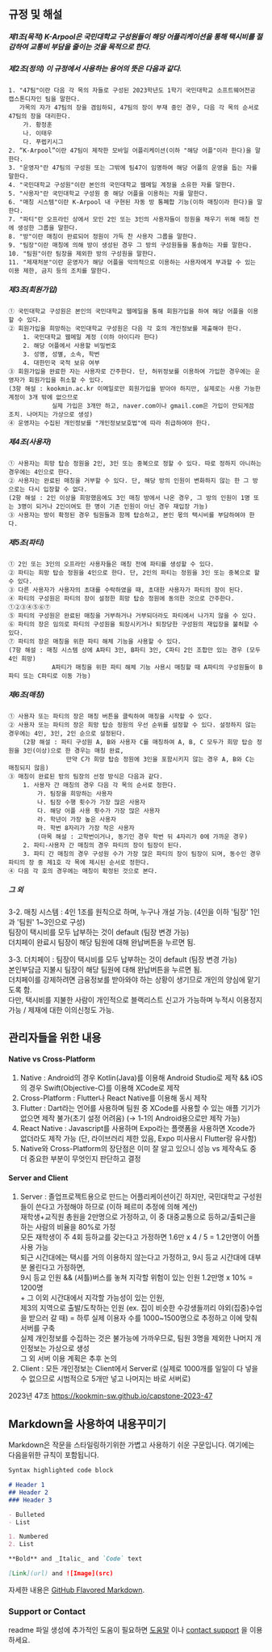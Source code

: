 ## 규정 및 해설

##### 제1조(목적) K-Arpool은 국민대학교 구성원들이 해당 어플리케이션을 통해 택시비를 절감하여 교통비 부담을 줄이는 것을 목적으로 한다.

##### 제2조(정의) 이 규정에서 사용하는 용어의 뜻은 다음과 같다.
    1. "47팀"이란 다음 각 목의 자들로 구성된 2023학년도 1학기 국민대학교 소프트웨어전공 캡스톤디자인 팀을 말한다.
       가목의 자가 47팀의 장을 겸임하되, 47팀의 장이 부재 중인 경우, 다음 각 목의 순서로 47팀의 장을 대리한다.
        가. 황정훈
	    나. 이태우
	    다. 푸렙키시그
    2. “K-Arpool”이란 47팀이 제작한 모바일 어플리케이션(이하 "해당 어플"이라 한다)을 말한다.
    3. "운영자"란 47팀의 구성원 또는 그밖에 팀47이 임명하여 해당 어플의 운영을 돕는 자를 말한다.
    4. "국민대학교 구성원"이란 본인의 국민대학교 웹메일 계정을 소유한 자를 말한다.
    5. "사용자"란 국민대학교 구성원 중 해당 어플을 이용하는 자를 말한다.
    6. "매칭 시스템"이란 K-Arpool 내 구현된 자동 방 통폐합 기능(이하 매칭이라 한다)을 말한다.
    7. "파티"란 오프라인 상에서 모인 2인 또는 3인의 사용자들이 정원을 채우기 위해 매칭 전에 생성한 그룹을 말한다.
    8. "방"이란 매칭이 완료되어 정원이 가득 찬 사용자 그룹을 말한다.
	9. "팀장"이란 매칭에 의해 방이 생성된 경우 그 방의 구성원들을 통솔하는 자를 말한다.
	10. "팀원"이란 팀장을 제외한 방의 구성원을 말한다.
	11. "제재처분"이란 운영자가 해당 어플을 악의적으로 이용하는 사용자에게 부과할 수 있는 이용 제한, 금지 등의 조치를 말한다.

##### 제3조(회원가입)  
	① 국민대학교 구성원은 본인의 국민대학교 웹메일을 통해 회원가입을 하여 해당 어플을 이용할 수 있다.
	② 회원가입을 희망하는 국민대학교 구성원은 다음 각 호의 개인정보를 제출해야 한다.
	    1. 국민대학교 웹메일 계정 (이하 아이디라 한다)
	    2. 해당 어플에서 사용할 비밀번호
	    3. 성명, 성별, 소속, 학번
        4. 대한민국 국적 보유 여부
	③ 회원가입을 완료한 자는 사용자로 간주한다. 단, 허위정보를 이용하여 가입한 경우에는 운영자가 회원가입을 취소할 수 있다.
    (3항 해설 : kookmin.ac.kr 이메일로만 회원가입을 받아야 하지만, 실제로는 사용 가능한 계정이 3개 밖에 없으므로
                실제 가입은 3개만 하고, naver.com이나 gmail.com은 가입이 안되게끔 조치. 나머지는 가상으로 생성)
	④ 운영자는 수집된 개인정보를 "개인정보보호법"에 따라 취급하여야 한다.

##### 제4조(사용자)
	① 사용자는 희망 탑승 정원을 2인, 3인 또는 중복으로 정할 수 있다. 따로 정하지 아니하는 경우에는 4인으로 한다.
    ② 사용자는 완료된 매칭을 거부할 수 있다. 단, 해당 방의 인원이 변화하지 않는 한 그 방으로는 다시 입장할 수 없다.
    (2항 해설 : 2인 이상을 희망했음에도 3인 매칭 방에서 나온 경우, 그 방의 인원이 1명 또는 3명이 되거나 2인이여도 한 명이 기존 인원이 아닌 경우 재입장 가능)
    ③ 사용자는 방이 확정된 경우 팀원들과 함께 탑승하고, 본인 몫의 택시비를 부담하여야 한다.
    
##### 제5조(파티)
    ① 2인 또는 3인의 오프라인 사용자들은 매칭 전에 파티를 생성할 수 있다.
    ② 파티는 희망 탑승 정원을 4인으로 한다. 단, 2인의 파티는 정원을 3인 또는 중복으로 할 수 있다.
    ③ 다른 사용자가 사용자의 초대를 수락하였을 때, 초대한 사용자가 파티의 장이 된다.
    ④ 파티의 구성원은 파티의 장이 설정한 희망 탑승 정원에 동의한 것으로 간주한다. ①②③④⑤⑥⑦
    ⑤ 파티의 구성원은 완료된 매칭을 거부하거나 거부되더라도 파티에서 나가지 않을 수 있다.
    ⑥ 파티의 장은 임의로 파티의 구성원을 퇴장시키거나 퇴장당한 구성원의 재입장을 불허할 수 있다.
    ⑦ 파티의 장은 매칭을 위한 파티 해체 기능을 사용할 수 있다.
    (7항 해설 : 매칭 시스템 상에 A파티 3인, B파티 3인, C파티 2인 조합만 있는 경우 (모두 4인 희망)
                A파티가 매칭을 위한 파티 해체 기능 사용시 매칭할 때 A파티의 구성원들이 B파티 또는 C파티로 이동 가능)
    
##### 제6조(매칭)
    ① 사용자 또는 파티의 장은 매칭 버튼을 클릭하여 매칭을 시작할 수 있다.
    ② 사용자 또는 파티의 장은 희망 탑승 정원의 우선 순위를 설정할 수 있다. 설정하지 않는 경우에는 4인, 3인, 2인 순으로 설정된다.
        (2항 해설 : 파티 구성원 A, B와 사용자 C를 매칭하여 A, B, C 모두가 희망 탑승 정원을 3인(이상)으로 한 경우는 매칭 완료,
                    만약 C가 희망 탑승 정원에 3인을 포함시키지 않는 경우 A, B와 C는 매칭되지 않음)
    ③ 매칭이 완료된 방의 팀장의 선정 방식은 다음과 같다.
        1. 사용자 간 매칭의 경우 다음 각 목의 순서로 정한다.
            가. 팀장을 희망하는 사용자
            나. 팀장 수행 횟수가 가장 많은 사용자
            다. 해당 어플 사용 횟수가 가장 많은 사용자
            라. 학년이 가장 높은 사용자
            마. 학번 8자리가 가장 작은 사용자
            (마목 해설 : 고학번이거나, 동기인 경우 학번 뒤 4자리가 0에 가까운 경우)
        2. 파티-사용자 간 매칭의 경우 파티의 장이 팀장이 된다.
        3. 파티 간 매칭의 경우 구성원 수가 가장 많은 파티의 장이 팀장이 되며, 동수인 경우 파티의 장 중 제1호 각 목에 제시된 순서로 정한다.
    ④ 다음 각 호의 경우에는 매칭이 확정된 것으로 본다.
        
		


##### 그 외
3-2. 매칭 시스템 : 4인 1조를 원칙으로 하며, 누구나 개설 가능. (4인을 이하 '팀장' 1인과 '팀원' 1~3인으로 구성)  
                   팀장이 택시비를 모두 납부하는 것이 default (팀장 변경 가능)  
				   더치페이 완료시 팀장이 해당 팀원에 대해 완납버튼을 누르면 됨.  


3-3. 더치페이 : 팀장이 택시비를 모두 납부하는 것이 default (팀장 변경 가능)  
			    본인부담금 지불시 팀장이 해당 팀원에 대해 완납버튼을 누르면 됨.  
                더치페이를 강제하려면 금융정보를 받아와야 하는 상황이 생기므로 개인의 양심에 맡기도록 함.  
                다만, 택시비를 지불한 사람이 개인적으로 블랙리스트 신고가 가능하며 누적시 이용정지 가능 / 제재에 대한 이의신청도 가능.  

## 관리자들을 위한 내용

#### Native vs Cross-Platform
1. Native : Android의 경우 Kotlin(Java)를 이용해 Android Studio로 제작 && iOS의 경우 Swift(Objective-C)를 이용해 XCode로 제작
2. Cross-Platform : Flutter나 React Native를 이용해 동시 제작  
3. Flutter : Dart라는 언어를 사용하며 팀원 중 XCode를 사용할 수 있는 애플 기기가 없으면 제작 불가(초기 설정 어려움) (→ 1-1의 Android용으로만 제작 가능) 
4. React Native : Javascript를 사용하며 Expo라는 플랫폼을 사용하면 Xcode가 없더라도 제작 가능 (단, 라이브러리 제한 있음, Expo 미사용시 Flutter랑 유사함)  
5. Native와 Cross-Platform의 장단점은 이미 잘 알고 있으니 성능 vs 제작속도 중 더 중요한 부분이 무엇인지 판단하고 결정

#### Server and Client  
1. Server : 졸업프로젝트용으로 만드는 어플리케이션이긴 하지만, 국민대학교 구성원들이 쓴다고 가정해야 하므로 (이하 페르미 추정에 의해 계산)  
			  재학생+교직원 총원을 2만명으로 가정하고, 이 중 대중교통으로 등하교/출퇴근을 하는 사람의 비율을 80%로 가정  
			  모든 재학생이 주 4회 등하교를 갖는다고 가정하면 1.6만 x 4 / 5 = 1.2만명이 어플 사용 가능  
			  퇴근 시간대에는 택시를 거의 이용하지 않는다고 가정하고, 9시 등교 시간대에 대부분 몰린다고 가정하면,  
			  9시 등교 인원 && (셔틀)버스를 놓쳐 지각할 위험이 있는 인원 1.2만명 x 10% = 1200명  
			  + 그 이외 시간대에서 지각할 가능성이 있는 인원,  
			    제3의 지역으로 출발/도착하는 인원 (ex. 집이 비슷한 수강생들끼리 야외(집중)수업을 받으러 갈 때)
			  = 하루 실제 이용자 수를 1000~1500명으로 추정하고 이에 맞춰 서버를 구축  
			  실제 개인정보를 수집하는 것은 불가능에 가까우므로, 팀원 3명을 제외한 나머지 개인정보는 가상으로 생성  
			  그 외 서버 이용 계획은 추후 논의
2. Client : 모든 개인정보는 Client에서 Server로 (실제로 1000개를 일일이 다 넣을 수 없으므로 시범적으로 5개만 넣고 나머지는 바로 서버로)  

2023년 47조  https://kookmin-sw.github.io/capstone-2023-47

## Markdown을 사용하여 내용꾸미기

Markdown은 작문을 스타일링하기위한 가볍고 사용하기 쉬운 구문입니다. 여기에는 다음을위한 규칙이 포함됩니다.

```markdown
Syntax highlighted code block

# Header 1
## Header 2
### Header 3

- Bulleted
- List

1. Numbered
2. List

**Bold** and _Italic_ and `Code` text

[Link](url) and ![Image](src)
```

자세한 내용은 [GitHub Flavored Markdown](https://guides.github.com/features/mastering-markdown/).

### Support or Contact

readme 파일 생성에 추가적인 도움이 필요하면 [도움말](https://help.github.com/articles/about-readmes/) 이나 [contact support](https://github.com/contact) 을 이용하세요.
